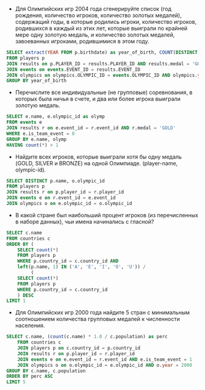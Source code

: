 * Для Олимпийских игр 2004 года сгенерируйте список (год рождения, количество игроков, количество золотых медалей), содержащий годы, в которые родились игроки, количество игроков, родившихся в каждый из этих лет, которые выиграли по крайней мере одну золотую медаль, и количество золотых медалей, завоеванных игроками, родившимися в этом году.
```sql
SELECT extract(YEAR FROM p.birthdate) as year_of_birth, COUNT(DISTINCT p.player_id) as num_of_players, COUNT(*) as num_of_gold
FROM players p
JOIN results on p.PLAYER_ID = results.PLAYER_ID AND results.medal = 'GOLD'
JOIN events on events.EVENT_ID = results.EVENT_ID
JOIN olympics on olympics.OLYMPIC_ID = events.OLYMPIC_ID AND olympics.year = 2004
GROUP BY year_of_birth
```

* Перечислите все индивидуальные (не групповые) соревнования, в которых была ничья в счете, и два или более игрока выиграли золотую медаль.
```sql
SELECT e.name, e.olympic_id as olymp
FROM events e
JOIN results r on e.event_id = r.event_id AND r.medal = 'GOLD'
WHERE e.is_team_event = 0
GROUP BY e.name, olymp
HAVING count(*) > 1
```

* Найдите всех игроков, которые выиграли хотя бы одну медаль (GOLD, SILVER и
BRONZE) на одной Олимпиаде. (player-name, olympic-id).
```sql
SELECT DISTINCT p.name, o.olympic_id
FROM players p
JOIN results r on p.player_id = r.player_id
JOIN events e on r.event_id = e.event_id
JOIN olympics o on e.olympic_id = o.olympic_id
```

* В какой стране был наибольший процент игроков (из перечисленных в наборе данных), чьи имена начинались с гласной?
```sql
SELECT c.name
FROM countries c
ORDER BY (
    SELECT count(*)
    FROM players p
    WHERE p.country_id = c.country_id AND
    left(p.name, 1) IN ('A', 'E', 'I', 'O', 'U')) /
         (
    SELECT count(*)
    FROM players p
    WHERE p.country_id = c.country_id
    ) DESC
LIMIT 1
```

* Для Олимпийских игр 2000 года найдите 5 стран с минимальным соотношением количества групповых медалей к численности населения.
```sql
SELECT c.name, (count(c.name) * 1.0 / c.population) as perc
    FROM countries c
    JOIN players p on c.country_id = p.country_id
    JOIN results r on p.player_id = r.player_id
    JOIN events e on e.event_id = r.event_id AND e.is_team_event = 1
    JOIN olympics o on o.olympic_id = e.olympic_id AND o.year = 2000
GROUP BY c.name, c.population
ORDER BY perc ASC
LIMIT 5
```
